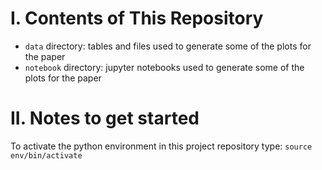 # I. Contents of This Repository
* `data` directory: tables and files used to generate some of the plots for the paper
* `notebook` directory: jupyter notebooks used to generate some of the plots for the paper

# II. Notes to get started
To activate the python environment in this project repository type:
`source env/bin/activate`

